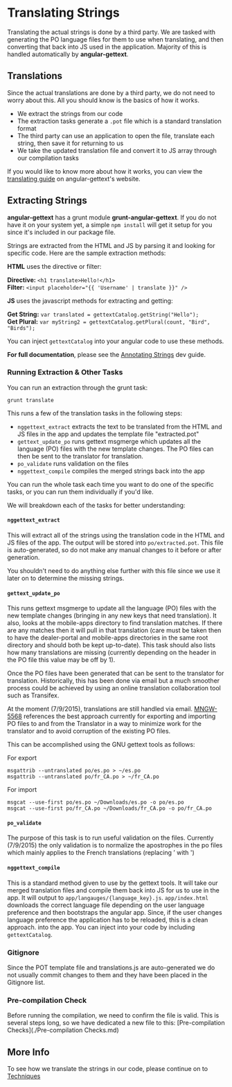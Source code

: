 # Translating Strings

Translating the actual strings is done by a third party. We are tasked with generating the PO language files for them to use 
when translating, and then converting that back into JS used in the application. Majority of this is handled 
automatically by __angular-gettext__.


## Translations

Since the actual translations are done by a third party, we do not need to worry about this. All you should know is 
the basics of how it works.

- We extract the strings from our code
- The extraction tasks generate a `.pot` file which is a standard translation format
- The third party can use an application to open the file, translate each string, then save it for returning to us
- We take the updated translation file and convert it to JS array through our compilation tasks

If you would like to know more about how it works, you can view the 
[translating guide](http://angular-gettext.rocketeer.be/dev-guide/translate/) on angular-gettext's website.



## Extracting Strings

__angular-gettext__ has a grunt module __grunt-angular-gettext__. If you do not have it on your system yet, a 
simple `npm install` will get it setup for you since it's included in our package file.

Strings are extracted from the HTML and JS by parsing it and looking for specific code. Here are the sample extraction 
methods:

__HTML__ uses the directive or filter:

__Directive:__  `<h1 translate>Hello!</h1>`<br>
__Filter:__ `<input placeholder="{{ 'Username' | translate }}" />`

__JS__ uses the javascript methods for extracting and getting:

__Get String:__ `var translated = gettextCatalog.getString("Hello");`<br>
__Get Plural:__ `var myString2 = gettextCatalog.getPlural(count, "Bird", "Birds");`

You can inject `gettextCatalog` into your angular code to use these methods.

__For full documentation__, please see the [Annotating Strings](http://angular-gettext.rocketeer.be/dev-guide/annotate/) 
dev guide.


### Running Extraction & Other Tasks

You can run an extraction through the grunt task:

`grunt translate`

This runs a few of the translation tasks in the following steps:

- `nggettext_extract` extracts the text to be translated from the HTML and JS files in the app and updates the
  template file "extracted.pot"
- `gettext_update_po` runs gettext msgmerge which updates all the language (PO) files with the new template changes.
  The PO files can then be sent to the translator for translation.
- `po_validate` runs validation on the files  
- `nggettext_compile` compiles the merged strings back into the app

You can run the whole task each time you want to do one of the specific tasks, or you can run them individually if 
you'd like.

We will breakdown each of the tasks for better understanding:


#### `nggettext_extract`

This will extract all of the strings using the translation code in the HTML and JS files of the app. The output will be 
stored into `po/extracted.pot`. This file is auto-generated, so do not make any manual changes to it before or after 
generation.

You shouldn't need to do anything else further with this file since we use it later on to determine the missing strings.

#### `gettext_update_po`

This runs gettext msgmerge to update all the language (PO) files with the new template changes (bringing in any new
keys that need translation). It also, looks at the mobile-apps directory to find translation matches. If there are any 
matches then it will pull in that translation (care must be taken then to have the dealer-portal and
mobile-apps directories in the same root directory and should both be kept up-to-date). This task should also lists
how many translations are missing (currently depending on the header in the PO file this value may be off by 1).

Once the PO files have been generated that can be sent to the translator for translation. Historically, this has been
done via email but a much smoother process could be achieved by using an online translation collaboration tool such
as Transifex.

At the moment (7/9/2015), translations are still handled via email.
[MNGW-5568](https://tardis.discoverdsc.com/browse/MNGW-5568) references
the best approach currently for exporting and importing PO files to and from
the Translator in a way to minimize work for the translator and to avoid
corruption of the existing PO files.

This can be accomplished using the GNU gettext tools as follows:

For export

    msgattrib --untranslated po/es.po > ~/es.po
    msgattrib --untranslated po/fr_CA.po > ~/fr_CA.po

For import

    msgcat --use-first po/es.po ~/Downloads/es.po -o po/es.po
    msgcat --use-first po/fr_CA.po ~/Downloads/fr_CA.po -o po/fr_CA.po

#### `po_validate`

The purpose of this task is to run useful validation on the files.
Currently (7/9/2015) the only validation is to normalize the apostrophes
in the po files which mainly applies to the French translations
(replacing ’ with ')

#### `nggettext_compile`

This is a standard method given to use by the gettext tools. It will take our merged translation files and compile them 
back into JS for us to use in the app. It will output to `app/langauges/{language_key}.js`. `app/index.html` downloads
the correct language file depending on the user language preference and then bootstraps the angular app. Since,
if the user changes language preference the application has to be reloaded, this is a clean approach.
into the app. You can inject into your code by including `gettextCatalog`.

### Gitignore

Since the POT template file and translations.js are auto-generated we do not usually commit changes to them
and they have been placed in the Gitignore list.

### Pre-compilation Check

Before running the compilation, we need to confirm the file is valid. This is several steps long, so we have dedicated 
a new file to this: [Pre-compilation Checks](./Pre-compilation Checks.md)

## More Info

To see how we translate the strings in our code, please continue on to [Techniques](./3.%20Techniques.md)
